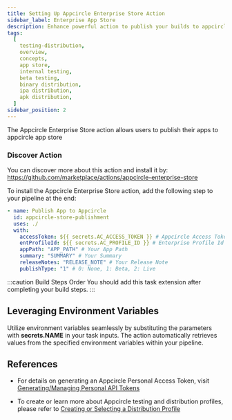```yaml
---
title: Setting Up Appcircle Enterprise Store Action
sidebar_label: Enterprise App Store
description: Enhance powerful action to publish your builds to appcircle app store
tags:
  [
    testing-distribution,
    overview,
    concepts,
    app store,
    internal testing,
    beta testing,
    binary distribution,
    ipa distribution,
    apk distribution,
  ]
sidebar_position: 2
---
```


The Appcircle Enterprise Store action allows users to publish their apps to appcircle app store

### Discover Action

You can discover more about this action and install it by:
https://github.com/marketplace/actions/appcircle-enterprise-store

To install the Appcircle Enterprise Store action, add the following step to your pipeline at the end:

```yml
- name: Publish App to Appcircle
  id: appcircle-store-publishment
  uses: ./
  with:
    accessToken: ${{ secrets.AC_ACCESS_TOKEN }} # Appcircle Access Token
    entProfileId: ${{ secrets.AC_PROFILE_ID }} # Enterprise Profile Id
    appPath: "APP_PATH" # Your App Path
    summary: "SUMMARY" # Your Summary
    releaseNotes: "RELEASE_NOTE" # Your Release Note
    publishType: "1" # 0: None, 1: Beta, 2: Live
```

:::caution Build Steps Order
You should add this task extension after completing your build steps.
:::

## Leveraging Environment Variables

Utilize environment variables seamlessly by substituting the parameters with **secrets.NAME** in your task inputs. The action automatically retrieves values from the specified environment variables within your pipeline.

## References

- For details on generating an Appcircle Personal Access Token, visit [Generating/Managing Personal API Tokens](/appcircle-api/api-authentication#generatingmanaging-the-personal-api-tokens)

- To create or learn more about Appcircle testing and distribution profiles, please refer to [Creating or Selecting a Distribution Profile](/distribute/create-or-select-a-distribution-profile)

